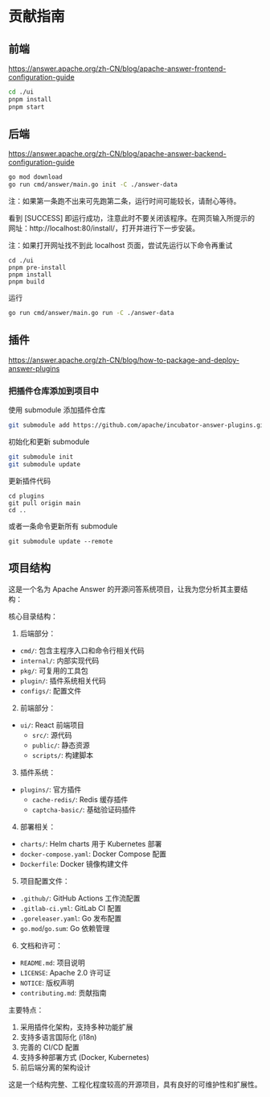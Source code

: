 # 贡献指南

## 前端

https://answer.apache.org/zh-CN/blog/apache-answer-frontend-configuration-guide

```bash
cd ./ui
pnpm install
pnpm start
```

## 后端

https://answer.apache.org/zh-CN/blog/apache-answer-backend-configuration-guide

```bash
go mod download
go run cmd/answer/main.go init -C ./answer-data
```

注：如果第一条跑不出来可先跑第二条，运行时间可能较长，请耐心等待。

看到 [SUCCESS] 即运行成功，注意此时不要关闭该程序。在网页输入所提示的网址：http://localhost:80/install/，打开并进行下一步安装。

注：如果打开网址找不到此 localhost 页面，尝试先运行以下命令再重试

```
cd ./ui
pnpm pre-install
pnpm install
pnpm build
```

运行

```bash
go run cmd/answer/main.go run -C ./answer-data
```

## 插件

https://answer.apache.org/zh-CN/blog/how-to-package-and-deploy-answer-plugins

### 把插件仓库添加到项目中

使用 submodule 添加插件仓库

```bash
git submodule add https://github.com/apache/incubator-answer-plugins.git plugins
```

初始化和更新 submodule

```bash
git submodule init
git submodule update
```

更新插件代码

```
cd plugins
git pull origin main
cd ..
```

或者一条命令更新所有 submodule

```
git submodule update --remote
```

## 项目结构

这是一个名为 Apache Answer 的开源问答系统项目，让我为您分析其主要结构：

核心目录结构：

1. 后端部分：

- `cmd/`: 包含主程序入口和命令行相关代码
- `internal/`: 内部实现代码
- `pkg/`: 可复用的工具包
- `plugin/`: 插件系统相关代码
- `configs/`: 配置文件

2. 前端部分：

- `ui/`: React 前端项目
  - `src/`: 源代码
  - `public/`: 静态资源
  - `scripts/`: 构建脚本

3. 插件系统：

- `plugins/`: 官方插件
  - `cache-redis/`: Redis 缓存插件
  - `captcha-basic/`: 基础验证码插件

4. 部署相关：

- `charts/`: Helm charts 用于 Kubernetes 部署
- `docker-compose.yaml`: Docker Compose 配置
- `Dockerfile`: Docker 镜像构建文件

5. 项目配置文件：

- `.github/`: GitHub Actions 工作流配置
- `.gitlab-ci.yml`: GitLab CI 配置
- `.goreleaser.yaml`: Go 发布配置
- `go.mod`/`go.sum`: Go 依赖管理

6. 文档和许可：

- `README.md`: 项目说明
- `LICENSE`: Apache 2.0 许可证
- `NOTICE`: 版权声明
- `contributing.md`: 贡献指南

主要特点：

1. 采用插件化架构，支持多种功能扩展
2. 支持多语言国际化 (i18n)
3. 完善的 CI/CD 配置
4. 支持多种部署方式 (Docker, Kubernetes)
5. 前后端分离的架构设计

这是一个结构完整、工程化程度较高的开源项目，具有良好的可维护性和扩展性。

